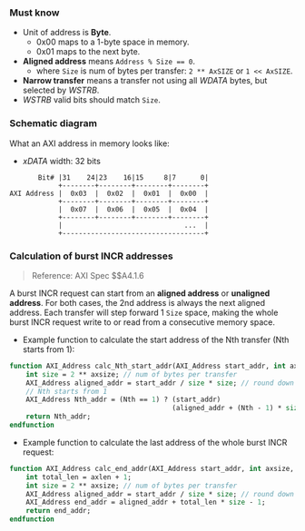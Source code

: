 ### Must know

- Unit of address is **Byte**.
    - 0x00 maps to a 1-byte space in memory.
    - 0x01 maps to the next byte.
- **Aligned address** means `Address % Size == 0`.
    - where `Size` is num of bytes per transfer: `2 ** AxSIZE` or `1 << AxSIZE`.
- **Narrow transfer** means a transfer not using all *WDATA* bytes, but selected by *WSTRB*.
- *WSTRB* valid bits should match `Size`.

### Schematic diagram

What an AXI address in memory looks like:

- *xDATA* width: 32 bits

```
       Bit# |31    24|23    16|15     8|7      0|
            +--------+--------+--------+--------+
AXI Address |  0x03  |  0x02  |  0x01  |  0x00  |
            +--------+--------+--------+--------+
            |  0x07  |  0x06  |  0x05  |  0x04  |
            +--------+--------+--------+--------+
            |                              ...  |
            +-----------------------------------+
```

### Calculation of burst INCR addresses

> Reference: AXI Spec $$A4.1.6

A burst INCR request can start from an **aligned address** or **unaligned address**. For both cases, the 2nd address is always the next aligned address. Each transfer will step forward 1 `Size` space, making the whole burst INCR request write to or read from a consecutive memory space.

- Example function to calculate the start address of the Nth transfer (Nth starts from 1):

```systemverilog
function AXI_Address calc_Nth_start_addr(AXI_Address start_addr, int axsize, int Nth);
    int size = 2 ** axsize; // num of bytes per transfer
    AXI_Address aligned_addr = start_addr / size * size; // round down to aligned address
    // Nth starts from 1
    AXI_Address Nth_addr = (Nth == 1) ? (start_addr)                      :
                                        (aligned_addr + (Nth - 1) * size) ;
    return Nth_addr;
endfunction
```

- Example function to calculate the last address of the whole burst INCR request:

```systemverilog
function AXI_Address calc_end_addr(AXI_Address start_addr, int axsize, int axlen);
    int total_len = axlen + 1;
    int size = 2 ** axsize; // num of bytes per transfer
    AXI_Address aligned_addr = start_addr / size * size; // round down to aligned address
    AXI_Address end_addr = aligned_addr + total_len * size - 1;
    return end_addr;
endfunction
```